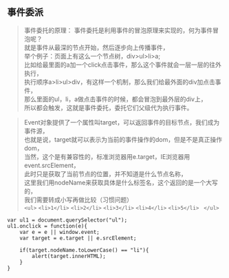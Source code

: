 ## 事件委派  
>事件委托的原理：
 事件委托是利用事件的冒泡原理来实现的，何为事件冒泡呢？  
 就是事件从最深的节点开始，然后逐步向上传播事件，  
 举个例子：页面上有这么一个节点树，div>ul>li>a;  
 比如给最里面的a加一个click点击事件，那么这个事件就会一层一层的往外执行，  
 执行顺序a>li>ul>div，有这样一个机制，那么我们给最外面的div加点击事件，  
 那么里面的ul，li，a做点击事件的时候，都会冒泡到最外层的div上，  
 所以都会触发，这就是事件委托，委托它们父级代为执行事件。  
 
>Event对象提供了一个属性叫target，可以返回事件的目标节点，我们成为事件源，  
也就是说，target就可以表示为当前的事件操作的dom，但是不是真正操作dom，  
当然，这个是有兼容性的，标准浏览器用e.target，IE浏览器用event.srcElement，  
此时只是获取了当前节点的位置，并不知道是什么节点名称，  
这里我们用nodeName来获取具体是什么标签名，这个返回的是一个大写的，  
我们需要转成小写再做比较（习惯问题）  
>`<ul>`
     `<li>1</li>`
     `<li>2</li>`
     `<li>3</li>`
     `<li>4</li>`
     `<li>5</li>`
` </ul>`
 
    var ul1 = document.querySelector("ul");
    ul1.onclick = function(e){
        var e = e || window.event;
        var target = e.target || e.srcElement;
        
        if(target.nodeName.toLowerCase() == "li"){
            alert(target.innerHTML);
        }
    }
 
 

 
 